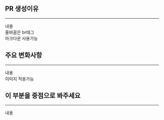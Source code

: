 ## PR 생성이유
---
내용
<br>
줄바꿈은 br태그
<br>
마크다운 사용가능

## 주요 변화사항
---
내용
<br>
이미지 적용가능

## 이 부분을 중점으로 봐주세요
---
내용
